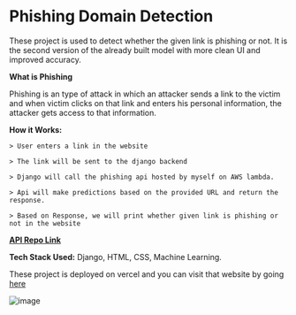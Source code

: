 # Phishing Domain Detection


These project is used to detect whether the given link is phishing or not. It is the second version of the already built model with more clean UI and improved accuracy.

**What is Phishing** 

Phishing is an type of attack in which an attacker sends a link to the victim and when victim clicks on that link and enters his personal information, 
the attacker gets access to that information. 

**How it Works:** 
```
> User enters a link in the website

> The link will be sent to the django backend

> Django will call the phishing api hosted by myself on AWS lambda.
  
> Api will make predictions based on the provided URL and return the response.   

> Based on Response, we will print whether given link is phishing or not in the website

```

**[API Repo Link](https://github.com/Karthikaddagalla/AWS-Lambda-Phishing-Api)**

**Tech Stack Used:** Django, HTML, CSS, Machine Learning.

These project is deployed on vercel and you can visit that website by going [here](https://phishing-domain-detection.vercel.app/)


![image](https://github.com/Karthikaddagalla/Phishing-Domain-Detection/assets/75205632/4f4d095a-45d3-4e10-bd9f-ed528f6180af)

